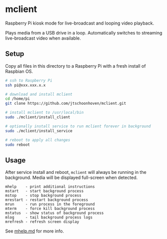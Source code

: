 # mclient

Raspberry Pi kiosk mode for live-broadcast and looping video playback.

Plays media from a USB drive in a loop. Automatically switches to streaming live-broadcast video when available.

## Setup

Copy all files in this directory to a Raspberry Pi with a fresh install of Raspbian OS.

```sh
# ssh to Raspberry Pi
ssh pi@xxx.xxx.x.x

# download and install mclient
cd /home/pi
git clone https://github.com/jtschoonhoven/mclient.git

# install mclient to /usr/local/bin
sudo ./mclient/install_client

# optionally install service to run mclient forever in background
sudo ./mclient/install_service

# reboot to apply all changes
sudo reboot
```

## Usage

After service install and reboot, `mclient` will always be running in the background. Media will be displayed full-screen when detected.

```
mhelp    - print additional instructions
mstart   - start background process
mstop    - stop background process
mrestart - restart background process
mrun     - run process in the foreground
mterm    - force kill background process
mstatus  - show status of background process
mlog     - tail background process logs
mrefresh - refresh screen display
```

See [mhelp.md](https://github.com/jtschoonhoven/mclient/blob/master/home/pi/mclient_help.md) for more info.
